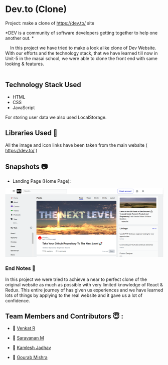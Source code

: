 # Dev.to (Clone)
Project: make a clone of https://dev.to/ site

*DEV is a community of software developers getting together to help one another out.  *

&nbsp;&nbsp;&nbsp;&#160;In this project we have tried to make a look alike clone of Dev Website. With our efforts and the technology stack, that we have learned till now in Unit-5 in the masai school, we were able to clone the front end with same looking & features. <br><br>

## Technology Stack Used

- HTML
- CSS
- JavaScript

For storing user data we also used LocalStorage.

## Libraries Used 🌟
All the image and icon links have been taken from the main website (  https://dev.to/ )

## Snapshots 📷
- Landing Page (Home Page):
  
![Home Page](https://github.com/venkat0086/my-portfolio/blob/master/images/dev-pro.png)

<!-- - Category Page:
  
![Category Page](https://user-images.githubusercontent.com/35700009/129468620-f8ec0d8d-5878-4eb1-adb9-318a0fee9006.png)

- Product Details Page:
  
![Product Page](https://user-images.githubusercontent.com/35700009/129468634-5a6aaed9-316c-42c3-a2b0-82eec59a20ce.png)

- Wishlist Page:
  
![Wishlist Page](https://user-images.githubusercontent.com/35700009/129468664-045f9e71-3e68-4002-a2c7-5a895b9b265e.png)

- Checkout Page:
  
![Checkout Page](https://user-images.githubusercontent.com/35700009/129468699-71e1556a-0c7c-48b3-a5cf-42b0135686e1.png) -->

### End Notes 📑
In this project we were tried to achieve a near to perfect clone of the original website as much as possible with very limited knowledge of React & Redux. This entire journey of has given us experiences and we have learned lots of things by applying to the real website and it gave us a lot of confidence.

## Team Members and Contributors 😇 :

- 👤 [Venkat R](https://github.com/venkat0086)
  
- 👤 [Saravanan M](https://github.com/MSarvan)
  
- 👤 [Kamlesh Jadhav](https://github.com/Kjadhav4393)
  
- 👤 [Gourab Mishra](https://github.com/Gourav1221)
